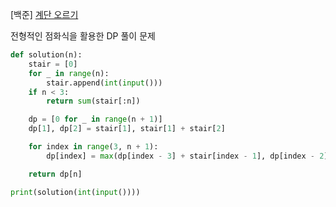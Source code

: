 [백준] [계단 오르기](https://www.acmicpc.net/problem/2579)

전형적인 점화식을 활용한 DP 풀이 문제

```py
def solution(n):
    stair = [0]
    for _ in range(n):
        stair.append(int(input()))
    if n < 3:
        return sum(stair[:n])

    dp = [0 for _ in range(n + 1)]
    dp[1], dp[2] = stair[1], stair[1] + stair[2]

    for index in range(3, n + 1):
        dp[index] = max(dp[index - 3] + stair[index - 1], dp[index - 2]) + stair[index]

    return dp[n]

print(solution(int(input())))
```
